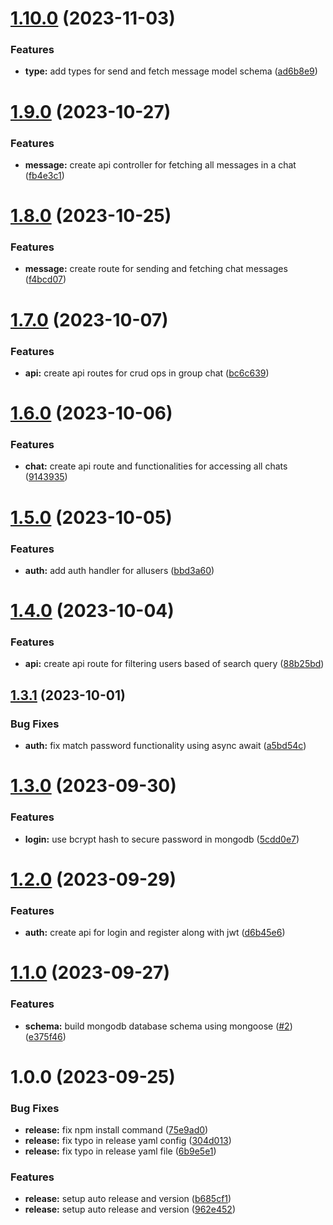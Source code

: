 # [1.10.0](https://github.com/arjunan-k/BytePing-Server/compare/v1.9.0...v1.10.0) (2023-11-03)


### Features

* **type:** add types for send and fetch message model schema ([ad6b8e9](https://github.com/arjunan-k/BytePing-Server/commit/ad6b8e9b981c2bc6abb510f38385406caa518bdf))

# [1.9.0](https://github.com/arjunan-k/BytePing-Server/compare/v1.8.0...v1.9.0) (2023-10-27)


### Features

* **message:** create api controller for fetching all messages in a chat ([fb4e3c1](https://github.com/arjunan-k/BytePing-Server/commit/fb4e3c1963294e2eb4d5b5ef9edeae6095ba30e3))

# [1.8.0](https://github.com/arjunan-k/BytePing-Server/compare/v1.7.0...v1.8.0) (2023-10-25)


### Features

* **message:** create route for sending and fetching chat messages ([f4bcd07](https://github.com/arjunan-k/BytePing-Server/commit/f4bcd073f0306a19511c34f6f7bc54d5160a548a))

# [1.7.0](https://github.com/arjunan-k/BytePing-Server/compare/v1.6.0...v1.7.0) (2023-10-07)


### Features

* **api:** create api routes for crud ops in group chat ([bc6c639](https://github.com/arjunan-k/BytePing-Server/commit/bc6c63919ad743a34ebb1f3be958dbae5b2ad873))

# [1.6.0](https://github.com/arjunan-k/BytePing-Server/compare/v1.5.0...v1.6.0) (2023-10-06)


### Features

* **chat:** create api route and functionalities for accessing all chats ([9143935](https://github.com/arjunan-k/BytePing-Server/commit/91439352b89ba736619dcc5b22f2a65739defb16))

# [1.5.0](https://github.com/arjunan-k/BytePing-Server/compare/v1.4.0...v1.5.0) (2023-10-05)


### Features

* **auth:** add auth handler for allusers ([bbd3a60](https://github.com/arjunan-k/BytePing-Server/commit/bbd3a60ef64f1a1fba96f43851c5abae1ae0aa05))

# [1.4.0](https://github.com/arjunan-k/BytePing-Server/compare/v1.3.1...v1.4.0) (2023-10-04)


### Features

* **api:** create api route for filtering users based of search query ([88b25bd](https://github.com/arjunan-k/BytePing-Server/commit/88b25bd71b8208f54dbf93429a92c4110e1f6586))

## [1.3.1](https://github.com/arjunan-k/BytePing-Server/compare/v1.3.0...v1.3.1) (2023-10-01)


### Bug Fixes

* **auth:** fix match password functionality using async await ([a5bd54c](https://github.com/arjunan-k/BytePing-Server/commit/a5bd54cab69e268889c620701b24dbca4a39e279))

# [1.3.0](https://github.com/arjunan-k/BytePing-Server/compare/v1.2.0...v1.3.0) (2023-09-30)


### Features

* **login:** use bcrypt hash to secure password in mongodb ([5cdd0e7](https://github.com/arjunan-k/BytePing-Server/commit/5cdd0e721fd546760adc20d9c34fdc98ee7cbdea))

# [1.2.0](https://github.com/arjunan-k/BytePing-Server/compare/v1.1.0...v1.2.0) (2023-09-29)


### Features

* **auth:** create api for login and register along with jwt ([d6b45e6](https://github.com/arjunan-k/BytePing-Server/commit/d6b45e65b0a4eedd00685204b93605d80b4a3216))

# [1.1.0](https://github.com/arjunan-k/BytePing-Server/compare/v1.0.0...v1.1.0) (2023-09-27)


### Features

* **schema:** build mongodb database schema using mongoose ([#2](https://github.com/arjunan-k/BytePing-Server/issues/2)) ([e375f46](https://github.com/arjunan-k/BytePing-Server/commit/e375f465bc9c90a5ec2a2973ef48cb6faacbafa5))

# 1.0.0 (2023-09-25)


### Bug Fixes

* **release:** fix npm install command ([75e9ad0](https://github.com/arjunan-k/BytePing-Server/commit/75e9ad00aab17fe8579ffbe3960d4a9ff7bff605))
* **release:** fix typo in release yaml config ([304d013](https://github.com/arjunan-k/BytePing-Server/commit/304d0138a5c9591fea197214423ae0c23020e4f9))
* **release:** fix typo in release yaml file ([6b9e5e1](https://github.com/arjunan-k/BytePing-Server/commit/6b9e5e131b3150a02861f4d3803cd11aebf1786d))


### Features

* **release:** setup auto release and version ([b685cf1](https://github.com/arjunan-k/BytePing-Server/commit/b685cf144d549c5c64372ab996252080211e48b5))
* **release:** setup auto release and version ([962e452](https://github.com/arjunan-k/BytePing-Server/commit/962e452643c72cbfe13f0ac4d5be1584f9ea1334))
